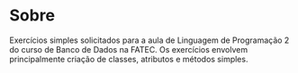 # Sobre

Exercícios simples solicitados para a aula de Linguagem de Programação 2 do curso de Banco de Dados na FATEC. 
Os exercícios envolvem principalmente criação de classes, atributos e métodos simples.
